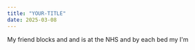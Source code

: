 ```yaml
---
title: "YOUR-TITLE"
date: 2025-03-08
---
```

My friend blocks and and is at the NHS and by each bed my I'm
